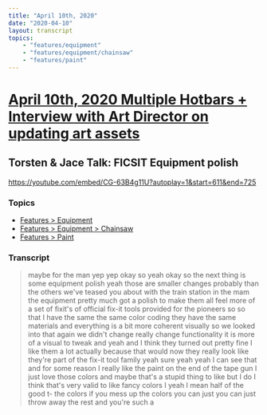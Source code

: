 ```yaml
---
title: "April 10th, 2020"
date: "2020-04-10"
layout: transcript
topics: 
    - "features/equipment"
    - "features/equipment/chainsaw"
    - "features/paint"
---
```

# [April 10th, 2020 Multiple Hotbars + Interview with Art Director on updating art assets](../2020-04-10.md)
## Torsten & Jace Talk: FICSIT Equipment polish
https://youtube.com/embed/CG-63B4g11U?autoplay=1&start=611&end=725
### Topics
* [Features > Equipment](../topics/features/equipment.md)
* [Features > Equipment > Chainsaw](../topics/features/equipment/chainsaw.md)
* [Features > Paint](../topics/features/paint.md)

### Transcript

> maybe for the man yep yep okay so yeah
> okay so the next thing is some equipment
> polish yeah those are smaller changes
> probably than the others
> we've teased you about with the train
> station in the mam the equipment pretty
> much got a polish to make them all feel
> more of a set of fixit's of official
> fix-it tools provided for the pioneers
> so so that I have the same the same
> color coding they have the same
> materials and everything is a bit more
> coherent visually
> so we looked into that again we didn't
> change really change functionality it is
> more of a visual to tweak and yeah and I
> think they turned out pretty fine I like
> them a lot actually because that would
> now they really look like they're part
> of the fix-it tool family yeah sure yeah
> yeah I can see that and for some reason
> I really like the paint on the end of
> the tape gun I just love those colors
> and maybe that's a stupid thing to like
> but I do I think that's very valid to
> like fancy colors I yeah I mean half of
> the good t- the colors if you mess up
> the colors you can just you can just
> throw away the rest and you're such a
